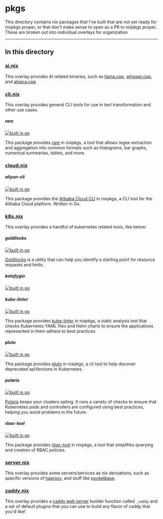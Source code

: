 # pkgs

This directory contains nix packages that I've built that are not yet ready for nixpkgs proper, or that don't make sense to open as a PR to nixpkgs proper. These are broken out into individual overlays for organization

---

## In this directory

### [ai.nix](./ai.nix)

This overlay provides AI related binaries, such as [llama.cpp](https://github.com/ggerganov/llama.cpp), [whisper.cpp](https://github.com/ggerganov/whisper.cpp), and [alpaca.cpp](https://github.com/antimatter15/alpaca.cpp)

### [cli.nix](./cli.nix)

This overlay provides general CLI tools for use in text transformation and other use cases.

##### rare

[![built in go](https://img.shields.io/badge/built%20in-go-%2301ADD8)](https://go.dev/)

This package provides [rare](https://github.com/zix99/rare) in nixpkgs, a tool that allows regex-extraction and aggregation into common formats such as histograms, bar graphs, numerical summaries, tables, and more.

### [cloud.nix](./cloud.nix)

##### aliyun-cli

[![built in go](https://img.shields.io/badge/built%20in-go-%2301ADD8)](https://go.dev/)

This package provides the [Alibaba Cloud CLI](https://github.com/aliyun/aliyun-cli) in nixpkgs, a CLI tool for the Alibaba Cloud platform. Written in Go.

### [k8s.nix](./k8s.nix)

This overlay provides a handful of kubernetes related tools, like below:

##### goldilocks

[![built in go](https://img.shields.io/badge/built%20in-go-%2301ADD8)](https://go.dev/)

[Goldilocks](https://github.com/FairwindsOps/goldilocks) is a utility that can help you identify a starting point for resource requests and limits.

##### katafygio

[![built in go](https://img.shields.io/badge/built%20in-go-%2301ADD8)](https://go.dev/)

##### kube-linter

[![built in go](https://img.shields.io/badge/built%20in-go-%2301ADD8)](https://go.dev/)

This package provides [kube-linter](https://github.com/stackrox/kube-linter) in nixpkgs, a static analysis tool that checks Kubernetes YAML files and Helm charts to ensure the applications represented in them adhere to best practices

##### pluto

[![built in go](https://img.shields.io/badge/built%20in-go-%2301ADD8)](https://go.dev/)

This package provides [pluto](https://github.com/FairwindsOps/Pluto) in nixpkgs, a cli tool to help discover deprecated apiVersions in Kubernetes.

##### polaris

[![built in go](https://img.shields.io/badge/built%20in-go-%2301ADD8)](https://go.dev/)

[Polaris](https://github.com/FairwindsOps/polaris/) keeps your clusters sailing. It runs a variety of checks to ensure that Kubernetes pods and controllers are configured using best practices, helping you avoid problems in the future.

##### rbac-tool

[![built in go](https://img.shields.io/badge/built%20in-go-%2301ADD8)](https://go.dev/)

This package provides [rbac-tool](https://github.com/alcideio/rbac-tool) in nixpkgs, a tool that simplifies querying and creation of RBAC policies.

### [server.nix](./server.nix)

This overlay provides some servers/services as nix derivations, such as specific versions of [haproxy](http://www.haproxy.org/), and stuff like [pocketbase](https://github.com/pocketbase/pocketbase/).

### [zaddy.nix](./zaddy.nix)

This overlay provides a [caddy web server](https://caddyserver.com/v2) builder function called `_zaddy` and a set of default plugins that you can use to build any flavor of caddy that you'd like!

